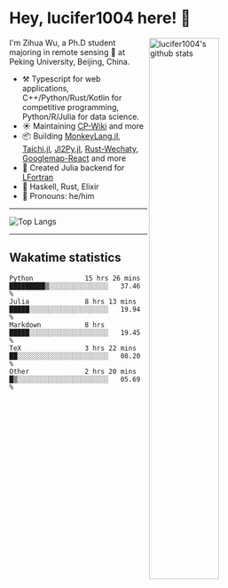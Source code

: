 # Hey, lucifer1004 here! :wave:

<img width="50%" align="right" alt="lucifer1004's github stats" src="https://github-readme-stats.vercel.app/api?username=lucifer1004&show_icons=true">

I'm Zihua Wu, a Ph.D student majoring in remote sensing :satellite: at Peking University, Beijing, China.

- :hammer_and_pick: Typescript for web applications, C++/Python/Rust/Kotlin for competitive programming, Python/R/Julia for data science.
- :sunny: Maintaining [CP-Wiki](https://cp-wiki.vercel.app) and more 
- :package: Building [MonkeyLang.jl](https://github.com/lucifer1004/MonkeyLang.jl), [Taichi.jl](https://github.com/lucifer1004/Taichi.jl), [Jl2Py.jl](https://github.com/lucifer1004/Jl2Py.jl), [Rust-Wechaty](https://github.com/wechaty/rust-wechaty), [Googlemap-React](https://github.com/googlemap-react/googlemap-react) and more
- :sparkler: Created Julia backend for [LFortran](https://github.com/lfortran/lfortran)
- :seedling: Haskell, Rust, Elixir
- :man: Pronouns: he/him

---

![Top Langs](https://github-readme-stats.vercel.app/api/top-langs/?username=lucifer1004&layout=compact)

---

## Wakatime statistics

<!--START_SECTION:waka-->

```text
Python             15 hrs 26 mins  █████████▒░░░░░░░░░░░░░░░   37.46 %
Julia              8 hrs 13 mins   █████░░░░░░░░░░░░░░░░░░░░   19.94 %
Markdown           8 hrs           █████░░░░░░░░░░░░░░░░░░░░   19.45 %
TeX                3 hrs 22 mins   ██░░░░░░░░░░░░░░░░░░░░░░░   08.20 %
Other              2 hrs 20 mins   █▒░░░░░░░░░░░░░░░░░░░░░░░   05.69 %
```

<!--END_SECTION:waka-->
